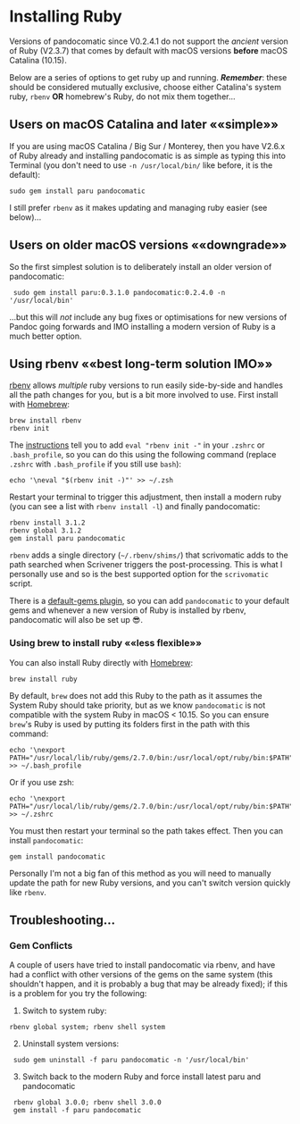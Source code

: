 # Installing Ruby  

Versions of pandocomatic since V0.2.4.1 do not support the *ancient* version of Ruby (V2.3.7) that comes by default with macOS versions **before** macOS Catalina (10.15). 

Below are a series of options to get ruby up and running. **_Remember_**: these should be considered mutually exclusive, choose either Catalina's system ruby, `rbenv` **OR** homebrew's Ruby, do not mix them together…


## Users on macOS Catalina and later ««simple»»
If you are using macOS Catalina / Big Sur / Monterey, then you have V2.6.x of Ruby already and installing pandocomatic is as simple as typing this into Terminal (you don't need to use `-n /usr/local/bin/` like before, it is the default):

```shell
sudo gem install paru pandocomatic
```

I still prefer `rbenv` as it makes updating and managing ruby easier (see below)...

## Users on older macOS versions ««downgrade»»

So the first simplest solution is to deliberately install an older version of pandocomatic:

```shell
 sudo gem install paru:0.3.1.0 pandocomatic:0.2.4.0 -n '/usr/local/bin'
 ```

…but this will *not* include any bug fixes or optimisations for new versions of Pandoc going forwards and IMO installing a modern version of Ruby is a much better option.

## Using rbenv ««best long-term solution IMO»»

[rbenv](https://github.com/rbenv/rbenv) allows *multiple* ruby versions to run easily side-by-side and handles all the path changes for you, but is a bit more involved to use. First install with [Homebrew](https://brew.sh/):

```shell
brew install rbenv
rbenv init
```


The [instructions](https://github.com/rbenv/rbenv#homebrew-on-macos) tell you to add `eval "rbenv init -"` in your `.zshrc` or `.bash_profile`, so you can do this using the following command (replace `.zshrc` with `.bash_profile` if you still use `bash`):

```shell
echo '\neval "$(rbenv init -)"' >> ~/.zsh
```

Restart your terminal to trigger this adjustment, then install a modern ruby (you can see a list with `rbenv install -l`) and finally pandocomatic:

```shell
rbenv install 3.1.2
rbenv global 3.1.2
gem install paru pandocomatic
```

`rbenv` adds a single directory (`~/.rbenv/shims/`) that scrivomatic adds to the path searched when Scrivener triggers the post-processing. This is what I personally use and so is the best supported option for the `scrivomatic` script.

There is a [default-gems plugin](https://github.com/rbenv/rbenv-default-gems), so you can add `pandocomatic` to your default gems and whenever a new version of Ruby is installed by rbenv, pandocomatic will also be set up 😎.

### Using brew to install ruby ««less flexible»»

You can also install Ruby directly with [Homebrew](https://brew.sh/):

```shell
brew install ruby
```

By default, `brew` does not add this Ruby to the path as it assumes the System Ruby should take priority, but as we know `pandocomatic` is not compatible with the system Ruby in macOS < 10.15. So you can ensure `brew`'s Ruby is used by putting its folders first in the path with this command:  

```shell
echo '\nexport PATH="/usr/local/lib/ruby/gems/2.7.0/bin:/usr/local/opt/ruby/bin:$PATH"' >> ~/.bash_profile
```

Or if you use zsh:  

```shell
echo '\nexport PATH="/usr/local/lib/ruby/gems/2.7.0/bin:/usr/local/opt/ruby/bin:$PATH"' >> ~/.zshrc
```

You must then restart your terminal so the path takes effect. Then you can install `pandocomatic`:  

```shell
gem install pandocomatic
```

Personally I'm not a big fan of this method as you will need to manually update the path for new Ruby versions, and you can't switch version quickly like `rbenv`.

## Troubleshooting…

### Gem Conflicts
A couple of users have  tried to install pandocomatic via rbenv, and have had a conflict with other versions of the gems on the same system (this shouldn't happen, and it is probably a bug that may be already fixed); if this is a problem for you try the following:

1. Switch to system ruby:
```shell
rbenv global system; rbenv shell system
```
2. Uninstall system versions:
```shell
 sudo gem uninstall -f paru pandocomatic -n '/usr/local/bin' 
```
3. Switch back to the modern Ruby and force install latest paru and pandocomatic
```shell
 rbenv global 3.0.0; rbenv shell 3.0.0
 gem install -f paru pandocomatic
```



